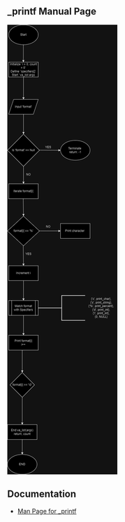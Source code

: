 ## _printf Manual Page
![A flow chart showing the step by step process of _printf](_printf.cflowchart.drawio.png)

## Documentation

- [Man Page for _printf](./man_3_printf.3)

